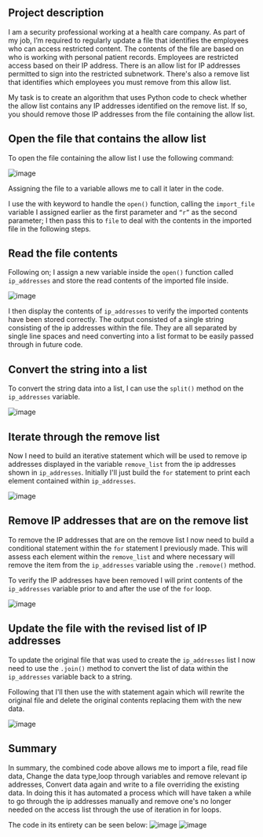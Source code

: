 ## Project description

I am a security professional working at a health care company. As part of my job, I’m required to regularly update a file that identifies the employees who can access restricted content. The contents of the file are based on who is working with personal patient records. Employees are restricted access based on their IP address. There is an allow list for IP addresses permitted to sign into the restricted subnetwork. There's also a remove list that identifies which employees you must remove from this allow list.

My task is to create an algorithm that uses Python code to check whether the allow list contains any IP addresses identified on the remove list. If so, you should remove those IP addresses from the file containing the allow list.

## Open the file that contains the allow list
To open the file containing the allow list I use the following command:

![image](https://github.com/JustA-Byte/Python-SQL-Labs/assets/161458321/0afa4d53-e7bb-439d-9efb-1500657c9c9d)

Assigning the file to a variable allows me to call it later in the code.

I use the with keyword to handle the ```open()``` function, calling the ```import_file``` variable I assigned earlier as the first parameter and ```“r”``` as the second parameter; I then pass this to ```file``` to deal with the contents in the imported file in the following steps.

## Read the file contents
Following on; I assign a new variable inside the ```open()``` function called ```ip_addresses``` and store the read contents of the imported file inside.

![image](https://github.com/JustA-Byte/Python-SQL-Labs/assets/161458321/9cb46fbc-8d77-442e-973c-4d619e0a1225)


I then display the contents of ```ip_addresses``` to verify the imported contents have been stored correctly. The output consisted of a single string consisting of the ip addresses within the file. They are all separated by single line spaces and need converting into a list format to be easily passed through in future code.

## Convert the string into a list
To convert the string data into a list, I can use the ```split()``` method on the ```ip_addresses``` variable.

![image](https://github.com/JustA-Byte/Python-SQL-Labs/assets/161458321/11ce4f63-bbaf-4fa8-8555-d40bd89bd6cf)

## Iterate through the remove list
Now I need to build an iterative statement which will be used to remove ip addresses displayed in the variable ```remove_list``` from the ip addresses shown in ```ip_addresses```. Initially I'll just build the ```for``` statement to print each element contained within ```ip_addresses```.

![image](https://github.com/JustA-Byte/Python-SQL-Labs/assets/161458321/fb71655e-4ae5-4b15-bf15-5f4b0793e379)

## Remove IP addresses that are on the remove list
To remove the IP addresses that are on the remove list I now need to build a conditional statement within the ```for``` statement I previously made. This will assess each element within the ```remove_list``` and where necessary will remove the item from the ```ip_addresses``` variable using the ```.remove()``` method. 

To verify the IP addresses have been removed I will print contents of the ```ip_addresses``` variable prior to and after the use of the ```for``` loop.

![image](https://github.com/JustA-Byte/Python-SQL-Labs/assets/161458321/b027bcd5-b4b0-40b9-97bb-d766c12c5a9b)

## Update the file with the revised list of IP addresses 
To update the original file that was used to create the ```ip_addresses``` list I now need to use the ```.join()``` method to convert the list of data within the ```ip_addresses``` variable back to a string. 

Following that I'll then use the with statement again which will rewrite the original file and delete the original contents replacing them with the new data.

![image](https://github.com/JustA-Byte/Python-SQL-Labs/assets/161458321/367e5aa1-63b4-4560-8b3e-9554a7141050)

## Summary
In summary, the combined code above allows me to import a file, read file data, Change the data type,loop through variables and remove relevant ip addresses, Convert data again and write to a file overriding the existing data. In doing this it has automated a process which will have taken a while to go through the ip addresses manually and remove one's no longer needed on the access list through the use of iteration in for loops.

The code in its entirety can be seen below:
![image](https://github.com/JustA-Byte/Python-SQL-Labs/assets/161458321/d7a52373-be77-41f7-965e-eb98320dbb78)
![image](https://github.com/JustA-Byte/Python-SQL-Labs/assets/161458321/6826c609-b036-4a64-8fbb-3511de524f80)





